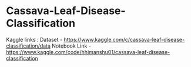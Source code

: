 # Cassava-Leaf-Disease-Classification

Kaggle links :
Dataset - https://www.kaggle.com/c/cassava-leaf-disease-classification/data
Notebook Link - https://www.kaggle.com/code/hhimanshu01/cassava-leaf-disease-classification
